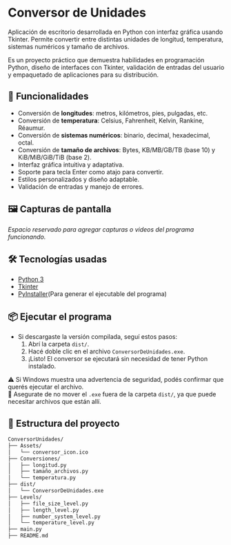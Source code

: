 # Conversor de Unidades

Aplicación de escritorio desarrollada en Python con interfaz gráfica usando Tkinter. Permite convertir entre distintas unidades de longitud, temperatura, sistemas numéricos y tamaño de archivos.

Es un proyecto práctico que demuestra habilidades en programación Python, diseño de interfaces con Tkinter, validación de entradas del usuario y empaquetado de aplicaciones para su distribución.

## 🚀 Funcionalidades

- Conversión de **longitudes**: metros, kilómetros, pies, pulgadas, etc.
- Conversión de **temperatura**: Celsius, Fahrenheit, Kelvin, Rankine, Réaumur.
- Conversión de **sistemas numéricos**: binario, decimal, hexadecimal, octal.
- Conversión de **tamaño de archivos**: Bytes, KB/MB/GB/TB (base 10) y KiB/MiB/GiB/TiB (base 2).
- Interfaz gráfica intuitiva y adaptativa.
- Soporte para tecla Enter como atajo para convertir.
- Estilos personalizados y diseño adaptable.
- Validación de entradas y manejo de errores.

## 🖼️ Capturas de pantalla

_Espacio reservado para agregar capturas o videos del programa funcionando._

## 🛠️ Tecnologías usadas

- [Python 3](https://www.python.org/)
- [Tkinter](https://docs.python.org/3/library/tkinter.html)
- [PyInstaller](https://pyinstaller.org/en/stable/)(Para generar el ejecutable del programa)

## 📦 Ejecutar el programa

- Si descargaste la versión compilada, seguí estos pasos:
  1. Abrí la carpeta `dist/`.
  2. Hacé doble clic en el archivo `ConversorDeUnidades.exe`.
  3. ¡Listo! El conversor se ejecutará sin necesidad de tener Python instalado.

⚠️ Si Windows muestra una advertencia de seguridad, podés confirmar que querés ejecutar el archivo.  
🧠 Asegurate de no mover el `.exe` fuera de la carpeta `dist/`, ya que puede necesitar archivos que están allí.

## 📁 Estructura del proyecto

```bash
ConversorUnidades/
├── Assets/
│   └── conversor_icon.ico
├── Conversiones/
│   ├── longitud.py
│   ├── tamaño_archivos.py
│   └── temperatura.py
├── dist/
│   └── ConversorDeUnidades.exe
├── Levels/
│   ├── file_size_level.py
│   ├── length_level.py
│   ├── number_system_level.py
│   └── temperature_level.py
├── main.py
├── README.md
